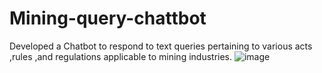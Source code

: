 # Mining-query-chattbot
Developed a Chatbot to respond to text queries pertaining to various acts ,rules ,and regulations applicable to mining industries.
![image](https://github.com/user-attachments/assets/fef8d17c-7d8e-4359-97ae-9bf913b7a392)

